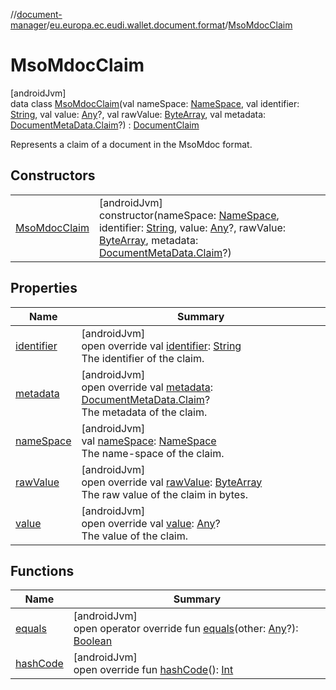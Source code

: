 //[document-manager](../../../index.md)/[eu.europa.ec.eudi.wallet.document.format](../index.md)/[MsoMdocClaim](index.md)

# MsoMdocClaim

[androidJvm]\
data class [MsoMdocClaim](index.md)(val nameSpace: [NameSpace](../../eu.europa.ec.eudi.wallet.document/-name-space/index.md), val identifier: [String](https://kotlinlang.org/api/latest/jvm/stdlib/kotlin-stdlib/kotlin/-string/index.html), val value: [Any](https://kotlinlang.org/api/latest/jvm/stdlib/kotlin-stdlib/kotlin/-any/index.html)?, val rawValue: [ByteArray](https://kotlinlang.org/api/latest/jvm/stdlib/kotlin-stdlib/kotlin/-byte-array/index.html), val metadata: [DocumentMetaData.Claim](../../eu.europa.ec.eudi.wallet.document.metadata/-document-meta-data/-claim/index.md)?) : [DocumentClaim](../-document-claim/index.md)

Represents a claim of a document in the MsoMdoc format.

## Constructors

| | |
|---|---|
| [MsoMdocClaim](-mso-mdoc-claim.md) | [androidJvm]<br>constructor(nameSpace: [NameSpace](../../eu.europa.ec.eudi.wallet.document/-name-space/index.md), identifier: [String](https://kotlinlang.org/api/latest/jvm/stdlib/kotlin-stdlib/kotlin/-string/index.html), value: [Any](https://kotlinlang.org/api/latest/jvm/stdlib/kotlin-stdlib/kotlin/-any/index.html)?, rawValue: [ByteArray](https://kotlinlang.org/api/latest/jvm/stdlib/kotlin-stdlib/kotlin/-byte-array/index.html), metadata: [DocumentMetaData.Claim](../../eu.europa.ec.eudi.wallet.document.metadata/-document-meta-data/-claim/index.md)?) |

## Properties

| Name | Summary |
|---|---|
| [identifier](identifier.md) | [androidJvm]<br>open override val [identifier](identifier.md): [String](https://kotlinlang.org/api/latest/jvm/stdlib/kotlin-stdlib/kotlin/-string/index.html)<br>The identifier of the claim. |
| [metadata](metadata.md) | [androidJvm]<br>open override val [metadata](metadata.md): [DocumentMetaData.Claim](../../eu.europa.ec.eudi.wallet.document.metadata/-document-meta-data/-claim/index.md)?<br>The metadata of the claim. |
| [nameSpace](name-space.md) | [androidJvm]<br>val [nameSpace](name-space.md): [NameSpace](../../eu.europa.ec.eudi.wallet.document/-name-space/index.md)<br>The name-space of the claim. |
| [rawValue](raw-value.md) | [androidJvm]<br>open override val [rawValue](raw-value.md): [ByteArray](https://kotlinlang.org/api/latest/jvm/stdlib/kotlin-stdlib/kotlin/-byte-array/index.html)<br>The raw value of the claim in bytes. |
| [value](value.md) | [androidJvm]<br>open override val [value](value.md): [Any](https://kotlinlang.org/api/latest/jvm/stdlib/kotlin-stdlib/kotlin/-any/index.html)?<br>The value of the claim. |

## Functions

| Name                     | Summary                                                                                                                                                                                                                                                            |
|--------------------------|--------------------------------------------------------------------------------------------------------------------------------------------------------------------------------------------------------------------------------------------------------------------|
| [equals](equals.md)      | [androidJvm]<br>open operator override fun [equals](equals.md)(other: [Any](https://kotlinlang.org/api/latest/jvm/stdlib/kotlin-stdlib/kotlin/-any/index.html)?): [Boolean](https://kotlinlang.org/api/latest/jvm/stdlib/kotlin-stdlib/kotlin/-boolean/index.html) |
| [hashCode](hash-code.md) | [androidJvm]<br>open override fun [hashCode](hash-code.md)(): [Int](https://kotlinlang.org/api/latest/jvm/stdlib/kotlin-stdlib/kotlin/-int/index.html)                                                                                                             |

